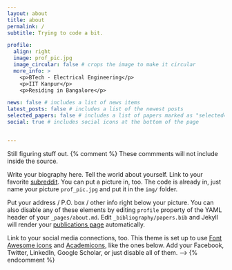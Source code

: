 ```yaml
---
layout: about
title: about
permalink: /
subtitle: Trying to code a bit.

profile:
  align: right
  image: prof_pic.jpg
  image_circular: false # crops the image to make it circular
  more_info: >
    <p>BTech - Electrical Engineering</p>
    <p>IIT Kanpur</p>
    <p>Residing in Bangalore</p>

news: false # includes a list of news items
latest_posts: false # includes a list of the newest posts
selected_papers: false # includes a list of papers marked as "selected={true}"
social: true # includes social icons at the bottom of the page


---
```

Still figuring stuff out.
{% comment %} 
    These commments will not include inside the source.

Write your biography here. Tell the world about yourself. Link to your favorite [subreddit](http://reddit.com). You can put a picture in, too. The code is already in, just name your picture `prof_pic.jpg` and put it in the `img/` folder.

Put your address / P.O. box / other info right below your picture. You can also disable any of these elements by editing `profile` property of the YAML header of your `_pages/about.md`. Edit `_bibliography/papers.bib` and Jekyll will render your [publications page](/al-folio/publications/) automatically.

Link to your social media connections, too. This theme is set up to use [Font Awesome icons](https://fontawesome.com/) and [Academicons](https://jpswalsh.github.io/academicons/), like the ones below. Add your Facebook, Twitter, LinkedIn, Google Scholar, or just disable all of them.
-->
{% endcomment %}
